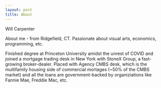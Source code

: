 ```yaml
---
layout: post
title: About
---
```

Will Carpenter 

About me - from Ridgefield, CT. Passionate about visual arts, economics, programming, etc. 

Finished degree at Princeton University amidst the unrest of COVID and joined a mortgage trading desk in New York with StoneX Group, a fast-growing broker-dealer. Placed with Agency CMBS desk, which is the multifamily housing side of commercial mortages (~50% of the CMBS market) and all the loans are government-backed by organiziations like Fannie Mae, Freddie Mac, etc. 


